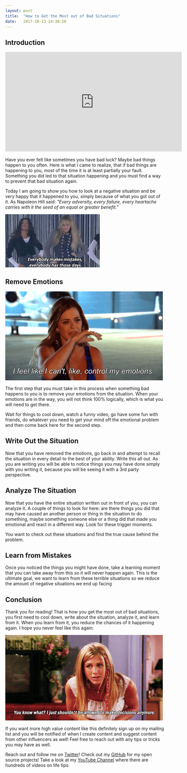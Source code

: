 ```yaml
---
layout: post
title:  "How to Get the Most out of Bad Situations"
date:   2017-10-13 14:38:20 
---
```


## Introduction 

<iframe width="560" height="315" src="https://www.youtube.com/embed/mVj1nJvWO2Y" frameborder="0" allowfullscreen></iframe>


Have you ever felt like sometimes you have bad luck? Maybe bad things happen to you often.  Here is what I came to realize, that if bad things are happening to you, most of the time it is at least partially your fault.  Something you did led to that situation happening and you must find a way to prevent that bad situation again.  

Today I am going to show you how to look at a negative situation and be very happy that it happened to you, simply because of what you got out of it. As Napoleon Hill said: *"Every adversity, every failure, every heartache carries with it the seed of an equal or greater benefit."*

![MakesMistakes](/assets/make-most-from-defeat/everybodyMistakes.jpeg)

## Remove Emotions

![RemoveEmotions](/assets/make-most-from-defeat/controlEmotions.gif)


The first step that you must take in this process when something bad happens to you is to remove your emotions from the situation.  When your emotions are in the way, you will not think 100% logically, which is what you will need to get there. 

Wait for things to cool down, watch a funny video, go have some fun with friends, do whatever you need to get your mind off the emotional problem and then come back here for the second step.

## Write Out the Situation

Now that you have removed the emotions, go back in and attempt to recall the situation in every detail to the best of your ability.  Write this all out.  As you are writing you will be able to notice things you may have done simply with you writing it, because you will be seeing it with a 3rd party perspective.  

## Analyze The Situation 

Now that you have the entire situation written out in front of you, you can analyze it.  A couple of things to look for here: are there things you did that may have caused an another person or thing in the situation to do something, maybe something someone else or a thing did that made you emotional and react in a different way.  Look for these trigger moments.

You want to check out these situations and find the true cause behind the problem.

## Learn from Mistakes

Once you noticed the things you might have done, take a learning moment that you can take away from this so it will never happen again.  This is the ultimate goal, we want to learn from these terrible situations so we reduce the amount of negative situations we end up facing

## Conclusion

Thank you for reading! That is how you get the most out of bad situations, you first need to cool down, write about the situation, analyze it, and learn from it.  When you learn from it, you reduce the chances of it happening again.  I hope you never feel like this again:

![BadThings](/assets/make-most-from-defeat/badThings.gif)

If you want more high value content like this definitely sign up on my mailing list and you will be notified of when I create content and suggest content from other influencers as well! Feel free to reach out with any tips or tricks you may have as well.

Reach out and follow me on [Twitter][twit]!  Check out my [GitHub][github] for my open source projects! Take a look at my [YouTube Channel][yt] where there are hundreds of videos on life tips.


[github]: https://github.com/acucciniello
[twit]: https://twitter.com/antocucciniello
[yt]: https://www.youtube.com/channel/UC8icMMql5SjCaXXMvILGIUA
